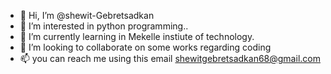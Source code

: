 - 👋 Hi, I’m @shewit-Gebretsadkan
- 👀 I’m interested in python programming..
- 🌱 I’m currently learning in Mekelle instiute of technology.
- 💞️ I’m looking to collaborate on some works regarding coding
- 📫 you can reach me using this email shewitgebretsadkan68@gmail.com

<!---
shewit-Gebretsadkan/shewit-Gebretsadkan is a ✨ special ✨ repository because its `README.md` (this file) appears on your GitHub profile.
You can click the Preview link to take a look at your changes.
--->
